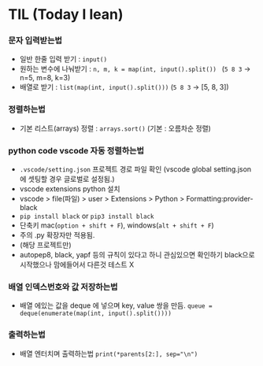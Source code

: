 # TIL (Today I lean)

### 문자 입력받는법

- 일반 한줄 입력 받기 : `input()`
- 원하는 변수에 나눠받기 : `n, m, k = map(int, input().split()) ` (`5 8 3` -> n=5, m=8, k=3)
- 배열로 받기 : `list(map(int, input().split()))` (`5 8 3` -> [5, 8, 3])

### 정렬하는법

- 기본 리스트(arrays) 정렬 : `arrays.sort()` (기본 : 오름차순 정렬)

### python code vscode 자동 정렬하는법

- `.vscode/setting.json` 프로젝트 경로 파일 확인 (vscode global setting.json에 셋팅할 경우 글로벌로 설정됨.)
- vscode extensions python 설치
- vscode > file(파일) > user > Extensions > Python > Formatting:provider-black
- `pip install black` or `pip3 install black`
- 단축키 mac(`option + shift + F`), windows(`alt + shift + F`)
- 주의 .py 확장자만 적용됨.
- (해당 프로젝트만)
- autopep8, black, yapf 등의 규칙이 있다고 하니 관심있으면 확인하기 black으로 시작했으나 맘에들어서 다른것 테스트 X

### 배열 인덱스번호와 값 저장하는법

- 배열 에있는 값을 deque 에 넣으며 key, value 쌍을 만듬. `queue = deque(enumerate(map(int, input().split())))`

### 출력하는법

- 배열 엔터치며 출력하는법 `print(*parents[2:], sep="\n")`
